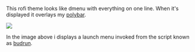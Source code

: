 This rofi theme looks like dmenu with everything on one line. When it's displayed it overlays my [polybar](https://budrich.github.io/dots/polybar/budbar).

[![](https://budrich.github.io/img/awd/rofibudrunpoly.gif)](https://budrich.github.io/img/org/rofibudrunpoly.gif)

In the image above i displays a launch menu invoked from the script known as [budrun](https://budrich.github.io/scripts/menus/budrun).
